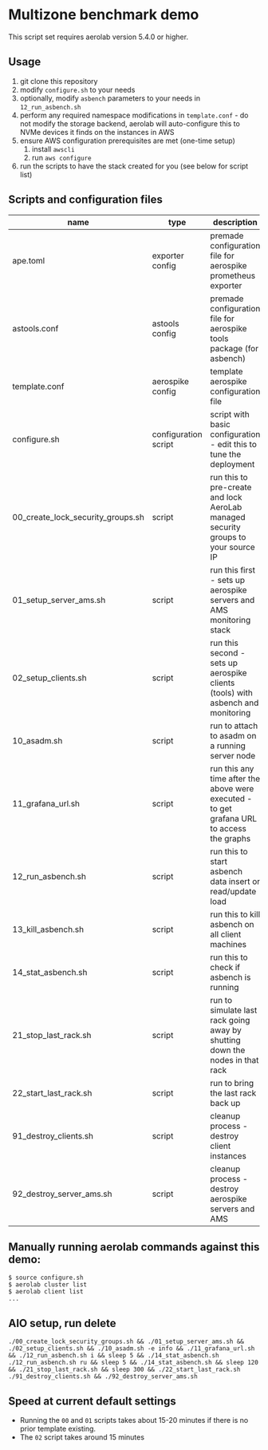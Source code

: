 # Multizone benchmark demo

This script set requires aerolab version 5.4.0 or higher.

## Usage
1. git clone this repository
2. modify `configure.sh` to your needs
3. optionally, modify `asbench` parameters to your needs in `12_run_asbench.sh`
4. perform any required namespace modifications in `template.conf` - do not modify the storage backend, aerolab will auto-configure this to NVMe devices it finds on the instances in AWS
5. ensure AWS configuration prerequisites are met (one-time setup)
   1. install `awscli`
   2. run `aws configure`
6. run the scripts to have the stack created for you (see below for script list)

## Scripts and configuration files

name | type | description
--- | --- | ---
ape.toml | exporter config | premade configuration file for aerospike prometheus exporter
astools.conf | astools config | premade configuration file for aerospike tools package (for asbench)
template.conf | aerospike config | template aerospike configuration file
configure.sh | configuration script | script with basic configuration - edit this to tune the deployment
00_create_lock_security_groups.sh | script | run this to pre-create and lock AeroLab managed security groups to your source IP
01_setup_server_ams.sh | script | run this first - sets up aerospike servers and AMS monitoring stack
02_setup_clients.sh | script | run this second - sets up aerospike clients (tools) with asbench and monitoring
10_asadm.sh | script | run to attach to asadm on a running server node
11_grafana_url.sh | script | run this any time after the above were executed - to get grafana URL to access the graphs
12_run_asbench.sh | script | run this to start asbench data insert or read/update load
13_kill_asbench.sh | script | run this to kill asbench on all client machines
14_stat_asbench.sh | script | run this to check if asbench is running
21_stop_last_rack.sh | script | run to simulate last rack going away by shutting down the nodes in that rack
22_start_last_rack.sh | script | run to bring the last rack back up
91_destroy_clients.sh | script | cleanup process - destroy client instances
92_destroy_server_ams.sh | script | cleanup process - destroy aerospike servers and AMS

## Manually running aerolab commands against this demo:

```
$ source configure.sh
$ aerolab cluster list
$ aerolab client list
...
```

## AIO setup, run delete

```
./00_create_lock_security_groups.sh && ./01_setup_server_ams.sh && ./02_setup_clients.sh && ./10_asadm.sh -e info && ./11_grafana_url.sh && ./12_run_asbench.sh i && sleep 5 && ./14_stat_asbench.sh
./12_run_asbench.sh ru && sleep 5 && ./14_stat_asbench.sh && sleep 120 && ./21_stop_last_rack.sh && sleep 300 && ./22_start_last_rack.sh
./91_destroy_clients.sh && ./92_destroy_server_ams.sh
```

## Speed at current default settings

* Running the `00` and `01` scripts takes about 15-20 minutes if there is no prior template existing.
* The `02` script takes around 15 minutes
